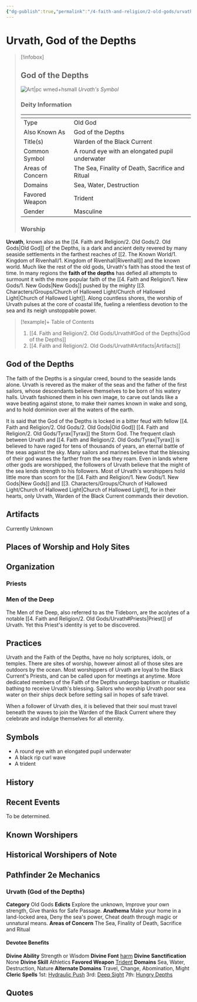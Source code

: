 ```yaml
---
{"dg-publish":true,"permalink":"/4-faith-and-religion/2-old-gods/urvath/"}
---
```


# Urvath, God of the Depths
> [!infobox] 
> ## God of the Depths
> ![Art|pc wmed+hsmall](https://cdnb.artstation.com/p/assets/images/images/040/776/355/large/filip-p-undewater.jpg?1629843210)
> *Urvath's Symbol*
> ### Deity Information
> <table><thead><tr><th></th><th></th></tr></thead><tbody><tr><td>Type</td><td>Old God</td></tr><tr><td>Also Known As</td><td>God of the Depths</td></tr><tr><td>Title(s)</td><td>Warden of the Black Current</td></tr><tr><td>Common Symbol</td><td>A round eye with an elongated pupil underwater</td></tr><tr><td>Areas of Concern</td><td>The Sea, Finality of Death, Sacrifice and Ritual</td></tr><tr><td>Domains</td><td>Sea, Water, Destruction</td></tr><tr><td>Favored Weapon</td><td>Trident</td></tr><tr><td>Gender</td><td>Masculine</td></tr></tbody></table>
> 
> ### Worship
> 

**Urvath**, known also as the [[4. Faith and Religion/2. Old Gods/2. Old Gods\|Old God]] of the Depths, is a dark and ancient deity revered by many seaside settlements in the farthest reaches of [[2. The Known World/1. Kingdom of Rivenhall/1. Kingdom of Rivenhall\|Rivenhall]] and the known world. Much like the rest of the old gods, Urvath's faith has stood the test of time. In many regions the **faith of the depths** has defied all attempts to surmount it with the more popular faith of the [[4. Faith and Religion/1. New Gods/1. New Gods\|New Gods]] pushed by the mighty [[3. Characters/Groups/Church of Hallowed Light/Church of Hallowed Light\|Church of Hallowed Light]]. Along countless shores, the worship of Urvath pulses at the core of coastal life, fueling a relentless devotion to the sea and its neigh unstoppable power.

> [!example]+ Table of Contents
> 1. [[4. Faith and Religion/2. Old Gods/Urvath#God of the Depths\|God of the Depths]]
> 2. [[4. Faith and Religion/2. Old Gods/Urvath#Artifacts\|Artifacts]]

## God of the Depths
The faith of the Depths is a singular creed, bound to the seaside lands alone. Urvath is revered as the maker of the seas and the father of the first sailors, whose descendants believe themselves to be born of his watery halls. Urvath fashioned them in his own image, to carve out lands like a wave beating against stone, to make their names known in wake and song, and to hold dominion over all the waters of the earth. 

It is said that the God of the Depths is locked in a bitter feud with fellow [[4. Faith and Religion/2. Old Gods/2. Old Gods\|Old God]] [[4. Faith and Religion/2. Old Gods/Tyrax\|Tyrax]] the Storm God. The frequent clash between Urvath and [[4. Faith and Religion/2. Old Gods/Tyrax\|Tyrax]] is believed to have raged for tens of thousands of years, an eternal battle of the seas against the sky. Many sailors and marines believe that the blessing of their god wanes the farther from the sea they roam. Even in lands where other gods are worshipped, the followers of Urvath believe that the might of the sea lends strength to his followers. Most of Urvath's worshippers hold little more than scorn for the [[4. Faith and Religion/1. New Gods/1. New Gods\|New Gods]] and [[3. Characters/Groups/Church of Hallowed Light/Church of Hallowed Light\|Church of Hallowed Light]], for in their hearts, only Urvath, Warden of the Black Current commands their devotion.

## Artifacts
Currently Unknown

## Places of Worship and Holy Sites

## Organization
### Priests
### Men of the Deep
The Men of the Deep, also referred to as the Tideborn, are the acolytes of a notable [[4. Faith and Religion/2. Old Gods/Urvath#Priests\|Priest]] of Urvath. Yet this Priest's identity is yet to be discovered. 

## Practices
Urvath and the Faith of the Depths, have no holy scriptures, idols, or temples. There are sites of worship, however almost all of those sites are outdoors by the ocean. Most worshippers of Urvath are loyal to the Black Current's Priests, and can be called upon for meetings at anytime. More dedicated members of the Faith of the Depths undergo baptism or ritualistic bathing to receive Urvath's blessing. Sailors who worship Urvath poor sea water on their ships deck before setting sail in hopes of safe travel.  

When a follower of Urvath dies, it is believed that their soul must travel beneath the waves to join the Warden of the Black Current where they celebrate and indulge themselves for all eternity. 
## Symbols
- A round eye with an elongated pupil underwater
- A black rip curl wave
- A trident

## History

## Recent Events
To be determined.

## Known Worshipers

## Historical Worshipers of Note

## Pathfinder 2e Mechanics
### Urvath (God of the Depths)
**Category** Old Gods
**Edicts** Explore the unknown, Improve your own strength, Give thanks for Safe Passage.
**Anathema** Make your home in a land-locked area, Deny the sea's power, Cheat death through magic or unnatural means.
**Areas of Concern** The Sea, Finality of Death, Sacrifice and Ritual
#### Devotee Benefits
**Divine Ability** Strength or Wisdom
**Divine Font** [harm](https://2e.aonprd.com/Spells.aspx?ID=1552&Redirected=1) 
**Divine Sanctification** None
**Divine Skill** Athletics
**Favored Weapon** [Trident](https://app.demiplane.com/nexus/pathfinder2e/items/trident?srsltid=AfmBOorFbRWiw8sJ59ibAXGItf8a9nOKuSITaMGV6l_pD1OagKllUNVs)
**Domains** Sea, Water, Destruction, Nature 
**Alternate Domains** Travel, Change, Abomination, Might
**Cleric Spells** 1st: [Hydraulic Push](https://2e.aonprd.com/Spells.aspx?ID=1561&Redirected=1) 3rd: [Deep Sight](https://2e.aonprd.com/Spells.aspx?ID=1426) 7th: [Hungry Depths](https://2e.aonprd.com/Spells.aspx?ID=1391)

## Quotes
